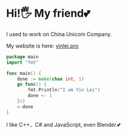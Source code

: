 # Hi!🖐️ My friend💕

I used to work on China Unicom Company.

My website is here: [yinlei.pro](https://www.yinlei.pro/)

```go 
package main 
import "fmt"

func main() {
    done := make(chan int, 1)
    go func() {
        fmt.Println("I am Yin Lei") 
        done <- 1 
    }()
    <-done
}
```

I like C++、C# and JavaScript, even Blender.💕

